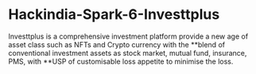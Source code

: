 # Hackindia-Spark-6-Investtplus
Investtplus is a comprehensive investment platform provide a new age of asset class such as NFTs and Crypto currency with the **blend of conventional investment assets as stock market, mutual fund, insurance, PMS, with **USP of customisable loss appetite to minimise the loss. 
